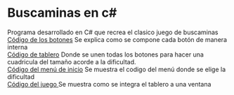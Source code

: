 # Buscaminas en c#
Programa desarrollado en C# que recrea el clasico juego de buscaminas  
[Código de los botones](./Celda.cs) Se explica como se compone cada botón de manera interna  
[Código de tablero](./Tablero.cs) Donde se unen todas los botones para hacer una cuadricula del tamaño acorde a la dificultad.  
[Código del menú de inicio](./Inicio.cs) Se muestra el codigo del menú donde se elige la dificultad  
[Código del juego ](./Juego.cs) Se muestra como se integra el tablero a una ventana  